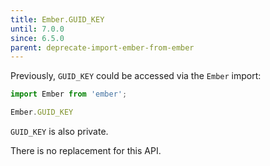 ```yaml
---
title: Ember.GUID_KEY
until: 7.0.0
since: 6.5.0
parent: deprecate-import-ember-from-ember
---
```



Previously, `GUID_KEY` could be accessed via the `Ember` import:
```js
import Ember from 'ember';

Ember.GUID_KEY
```
`GUID_KEY` is also private.

There is no replacement for this API.
